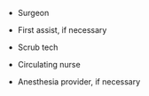 - Surgeon

- First assist, if necessary

- Scrub tech

- Circulating nurse

- Anesthesia provider, if necessary